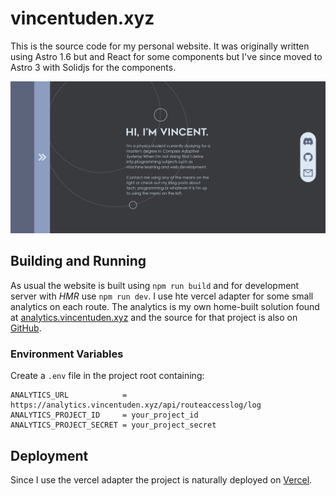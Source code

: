 # vincentuden.xyz

This is the source code for my personal website. It was originally written using Astro 1.6 but and React for some components but I've since moved to Astro 3 with Solidjs for the components.

![The preview of the website](img/preview.png)

## Building and Running

As usual the website is built using `npm run build` and for development server with _HMR_ use `npm run dev`. I use hte vercel adapter for some small analytics on each route. The analytics is my own home-built solution found at [analytics.vincentuden.xyz](https://analytics.vincentuden.xyz) and the source for that project is also on [GitHub](https://github.com/vincent-uden/analytics).

### Environment Variables
Create a `.env` file in the project root containing:
```
ANALYTICS_URL            = https://analytics.vincentuden.xyz/api/routeaccesslog/log
ANALYTICS_PROJECT_ID     = your_project_id
ANALYTICS_PROJECT_SECRET = your_project_secret
```

## Deployment
Since I use the vercel adapter the project is naturally deployed on [Vercel](https://vercel.com).
